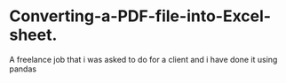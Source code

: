 # Converting-a-PDF-file-into-Excel-sheet.
A freelance job that i was asked to do for a client and i have done it using pandas
